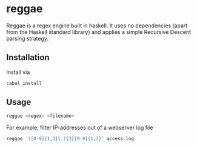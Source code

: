 # reggae
Reggae is a regex engine built in haskell.
It uses no dependencies (apart from the Haskell standard
library) and applies a simple Recursive Descent parsing
strategy.

## Installation
Install via
```bash
cabal install
```

## Usage
```bash
reggae <regex> <filename>
```
For example, filter IP-addresses out of a webserver
log file
```bash
reggae '([0-9]{1,3}\.){3}[0-9]{1,3}' access.log
```
